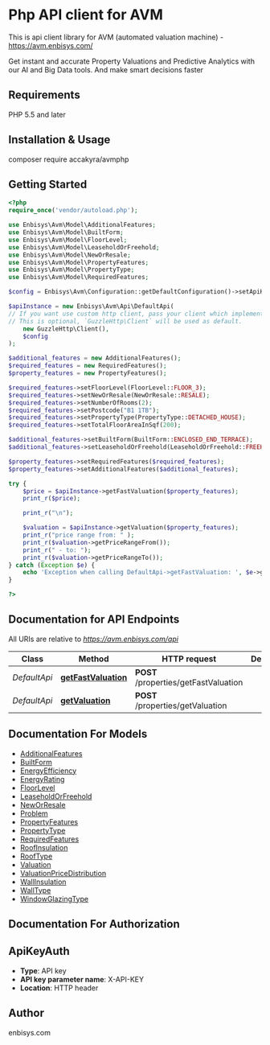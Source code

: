 # Php API client for AVM

This is api client library for AVM (automated valuation machine) - https://avm.enbisys.com/

Get instant and accurate Property Valuations and Predictive Analytics with our AI and Big Data tools. And make smart decisions faster

## Requirements

PHP 5.5 and later

## Installation & Usage

composer require accakyra/avmphp

## Getting Started

```php
<?php
require_once('vendor/autoload.php');

use Enbisys\Avm\Model\AdditionalFeatures;
use Enbisys\Avm\Model\BuiltForm;
use Enbisys\Avm\Model\FloorLevel;
use Enbisys\Avm\Model\LeaseholdOrFreehold;
use Enbisys\Avm\Model\NewOrResale;
use Enbisys\Avm\Model\PropertyFeatures;
use Enbisys\Avm\Model\PropertyType;
use Enbisys\Avm\Model\RequiredFeatures;

$config = Enbisys\Avm\Configuration::getDefaultConfiguration()->setApiKey('X-API-KEY', 'SET YOUR TOKEN HERE!');

$apiInstance = new Enbisys\Avm\Api\DefaultApi(
// If you want use custom http client, pass your client which implements `GuzzleHttp\ClientInterface`.
// This is optional, `GuzzleHttp\Client` will be used as default.
    new GuzzleHttp\Client(),
    $config
);

$additional_features = new AdditionalFeatures();
$required_features = new RequiredFeatures();
$property_features = new PropertyFeatures();

$required_features->setFloorLevel(FloorLevel::FLOOR_3);
$required_features->setNewOrResale(NewOrResale::RESALE);
$required_features->setNumberOfRooms(2);
$required_features->setPostcode("B1 1TB");
$required_features->setPropertyType(PropertyType::DETACHED_HOUSE);
$required_features->setTotalFloorAreaInSqf(200);

$additional_features->setBuiltForm(BuiltForm::ENCLOSED_END_TERRACE);
$additional_features->setLeaseholdOrFreehold(LeaseholdOrFreehold::FREEHOLD);

$property_features->setRequiredFeatures($required_features);
$property_features->setAdditionalFeatures($additional_features);

try {
    $price = $apiInstance->getFastValuation($property_features);
    print_r($price);

    print_r("\n");

    $valuation = $apiInstance->getValuation($property_features);
    print_r("price range from: " );
    print_r($valuation->getPriceRangeFrom());
    print_r(" - to: ");
    print_r($valuation->getPriceRangeTo());
} catch (Exception $e) {
    echo 'Exception when calling DefaultApi->getFastValuation: ', $e->getMessage(), PHP_EOL;
}

?>
```

## Documentation for API Endpoints

All URIs are relative to *https://avm.enbisys.com/api*

Class | Method | HTTP request | Description
------------ | ------------- | ------------- | -------------
*DefaultApi* | [**getFastValuation**](docs/Api/DefaultApi.md#getfastvaluation) | **POST** /properties/getFastValuation | 
*DefaultApi* | [**getValuation**](docs/Api/DefaultApi.md#getvaluation) | **POST** /properties/getValuation | 


## Documentation For Models

 - [AdditionalFeatures](docs/Model/AdditionalFeatures.md)
 - [BuiltForm](docs/Model/BuiltForm.md)
 - [EnergyEfficiency](docs/Model/EnergyEfficiency.md)
 - [EnergyRating](docs/Model/EnergyRating.md)
 - [FloorLevel](docs/Model/FloorLevel.md)
 - [LeaseholdOrFreehold](docs/Model/LeaseholdOrFreehold.md)
 - [NewOrResale](docs/Model/NewOrResale.md)
 - [Problem](docs/Model/Problem.md)
 - [PropertyFeatures](docs/Model/PropertyFeatures.md)
 - [PropertyType](docs/Model/PropertyType.md)
 - [RequiredFeatures](docs/Model/RequiredFeatures.md)
 - [RoofInsulation](docs/Model/RoofInsulation.md)
 - [RoofType](docs/Model/RoofType.md)
 - [Valuation](docs/Model/Valuation.md)
 - [ValuationPriceDistribution](docs/Model/ValuationPriceDistribution.md)
 - [WallInsulation](docs/Model/WallInsulation.md)
 - [WallType](docs/Model/WallType.md)
 - [WindowGlazingType](docs/Model/WindowGlazingType.md)


## Documentation For Authorization



## ApiKeyAuth


- **Type**: API key
- **API key parameter name**: X-API-KEY
- **Location**: HTTP header



## Author

enbisys.com
